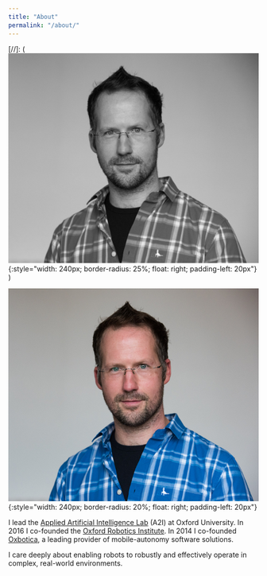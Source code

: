 ```yaml
---
title: "About"
permalink: "/about/"
---
```


[//]: ( ![Ingmar Posner](/assets/figures/Oxford_Robotics_by_John_Cairns_27.9.16-045_small_bw.jpg){:style="width: 240px; border-radius: 25%; float: right; padding-left: 20px"} )

![Ingmar Posner](/assets/figures/Oxford_Robotics_by_John_Cairns_27.9.16-045_small.jpg){:style="width: 240px; border-radius: 20%; float: right; padding-left: 20px"}


I lead the [Applied Artificial Intelligence Lab](https://ori.ox.ac.uk/labs/a2i/) (A2I) at Oxford University. In 2016 I co-founded the [Oxford Robotics Institute](https://ori.ox.ac.uk). In 2014 I co-founded [Oxbotica](https://www.oxbotica.com), a leading provider of mobile-autonomy software solutions.

I care deeply about enabling robots to robustly and effectively operate in complex, real-world environments. 

